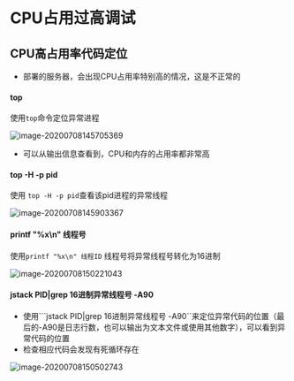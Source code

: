 # CPU占用过高调试





## CPU高占用率代码定位



- 部署的服务器，会出现CPU占用率特别高的情况，这是不正常的



#### top

 使用```top```命令定位异常进程

![image-20200708145705369](C:\Users\Administrator\AppData\Roaming\Typora\typora-user-images\image-20200708145705369.png)

- 可以从输出信息查看到，CPU和内存的占用率都非常高



#### top -H -p pid

使用 ```top -H -p pid```查看该pid进程的异常线程

![image-20200708145903367](C:\Users\Administrator\AppData\Roaming\Typora\typora-user-images\image-20200708145903367.png)





#### printf "%x\n" 线程号

使用```printf "%x\n" 线程ID```	 线程号将异常线程号转化为16进制



![image-20200708150221043](C:\Users\Administrator\AppData\Roaming\Typora\typora-user-images\image-20200708150221043.png)



#### jstack PID|grep 16进制异常线程号 -A90

- 使用```jstack PID|grep 16进制异常线程号 -A90``来定位异常代码的位置（最后的-A90是日志行数，也可以输出为文本文件或使用其他数字），可以看到异常代码的位置
- 检查相应代码会发现有死循环存在





![image-20200708150502743](C:\Users\Administrator\AppData\Roaming\Typora\typora-user-images\image-20200708150502743.png)